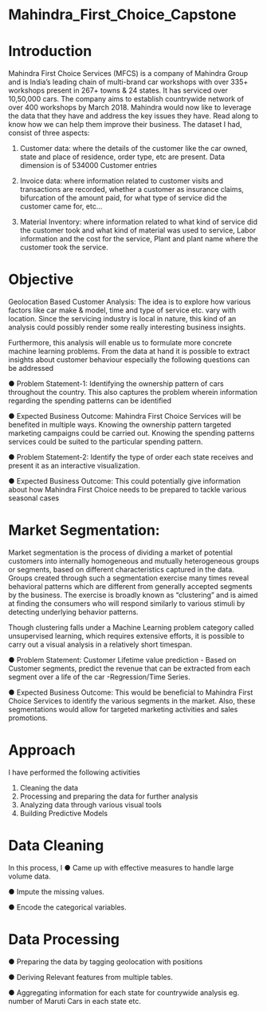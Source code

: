 # Mahindra_First_Choice_Capstone
# Introduction
Mahindra First Choice Services (MFCS) is a company of Mahindra Group and is India’s leading chain of multi-brand car workshops with over 335+ workshops present in 267+ towns & 24 states. It has serviced over 10,50,000 cars. The company aims to establish countrywide network of over 400 workshops by March 2018.
Mahindra would now like to leverage the data that they have and address the key issues they have. Read along to know how we can help them improve their business.
The dataset I had, consist of three aspects:
1. Customer data: where the details of the customer like the car owned, state and place of residence, order type, etc are present. Data dimension is of ​534000 Customer entries

2. Invoice data: ​where information related to customer visits and transactions are recorded, whether a customer as insurance claims, ​bifurcation of the amount paid, for what type of service did the customer came for, etc...

3. Material Inventory: where information related to what kind of service did the customer took and what kind of material was used to service, Labor information and the cost for the service, Plant and plant name where the customer took the service.

# Objective
Geolocation Based Customer Analysis:
The idea is to explore how various factors like car make & model, time and type of service etc. vary with location. Since the servicing industry is local in nature, this kind of an analysis could possibly render some really interesting business insights.

Furthermore, this analysis will enable us to formulate more concrete machine learning problems.
From the data at hand it is possible to extract insights about customer behaviour especially the following questions can be addressed

● Problem Statement-1​: ​Identifying the ownership pattern of cars throughout the country. This also captures the problem wherein information regarding the spending patterns can be identified

● Expected Business Outcome​: ​Mahindra First Choice Services will be benefited in multiple ways. Knowing the ownership pattern targeted marketing campaigns could be carried out. Knowing the spending patterns services could be suited to the particular spending pattern.

● Problem Statement-2: ​Identify the type of order each state receives and present it as an interactive visualization.

● Expected Business Outcome​: ​This could potentially give information about how Mahindra First Choice needs to be prepared to tackle various seasonal cases

# Market Segmentation:
Market segmentation is the process of dividing a market of potential customers into internally homogeneous and mutually heterogeneous groups or segments, based on different characteristics captured in the data. Groups created through such a segmentation exercise many times reveal behavioral patterns which are different from generally accepted segments by the business. The exercise is broadly known as “clustering” and is aimed at finding the consumers who will respond similarly to various stimuli by detecting underlying behavior patterns​.

Though clustering falls under a Machine Learning problem category called unsupervised learning, which requires extensive efforts, it is possible to carry out a visual analysis in a relatively short timespan.

● Problem Statement​: ​Customer Lifetime value prediction - Based on Customer segments, predict the revenue that can be extracted from each segment over a life of the car -Regression/Time Series.

● Expected Business Outcome​: This would be beneficial to Mahindra First Choice Services to identify the various segments in the market. Also, these segmentations would allow for targeted marketing activities and sales promotions.

# Approach
I have performed the following activities

1. Cleaning the data
2. Processing and preparing the data for further analysis
3. Analyzing data through various visual tools
4. Building Predictive Models

# Data Cleaning
In this process,
I
● Came up with effective measures to handle large volume data.

● Impute the missing values.

● Encode the categorical variables.

# Data Processing
● Preparing the data by tagging geolocation with positions

● Deriving Relevant features from multiple tables.

● Aggregating information for each state for countrywide analysis eg. number of
Maruti Cars in each state etc.

